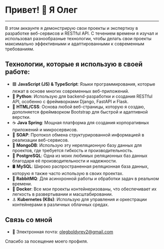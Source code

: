 # Привет! 👋 Я Олег

---

В этом аккаунте я демонстрирую свои проекты и экспертизу в разработке веб-сервисов и RESTful API. С течением времени я изучал и использовал разнообразные технологии, чтобы делать свои проекты максимально эффективными и адаптированными к современным требованиям.

## Технологии, которые я использую в своей работе:

- 🟩 **JavaScript (JS) & TypeScript**: Языки программирования, которые лежат в основе многих современных веб-приложений.
- 🐍 **Python**: Использую для backend-разработки и создания RESTful API, особенно с фреймворками Django, FastAPI и Flask.
- 📜 **HTML/CSS**: Основа любой веб-страницы, которую я создаю, дополняется фреймворком Bootstrap для быстрой и адаптивной верстки.
- ☕ **Java Spring**: Мощная платформа для создания корпоративных приложений и микросервисов.
- 📄 **SOAP**: Протокол обмена структурированной информацией в реализации веб-сервисов.
- 🍃 **MongoDB**: Использую эту нереляционную базу данных для проектов, где требуется гибкость и производительность.
- 🐘 **PostgreSQL**: Одна из моих любимых реляционных баз данных благодаря её производительности и надежности.
- 🛢️ **MySQL**: Широко распространенная реляционная база данных, которую я также часто использую в своих проектах.
- 💌 **RabbitMQ**: Для асинхронной работы и обработки задач в реальном времени.
- 🐳 **Docker**: Все мои проекты контейнеризованы, что обеспечивает их легкость в развертывании и масштабировании.
- ⚓ **Kubernetes (K8s)**: Использую для управления и оркестрации контейнерами в различных облачных средах.



## Связь со мной

- 📧 Электронная почта: [olegboldyrev2@gmail.com](mailto:olegboldyrev2@gmail.com)


Спасибо за посещение моего профиля.

